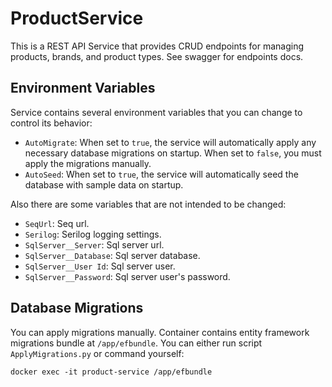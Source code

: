 ﻿# ProductService
This is a REST API Service that provides CRUD endpoints for managing products, brands, and product types. See swagger for endpoints docs.

## Environment Variables
Service contains several environment variables that you can change to control its behavior:
- `AutoMigrate`: When set to `true`, the service will automatically apply any necessary database migrations on startup. When set to `false`, you must apply the migrations manually.
- `AutoSeed`: When set to `true`, the service will automatically seed the database with sample data on startup.

Also there are some variables that are not intended to be changed:
- `SeqUrl`: Seq url.
- `Serilog`: Serilog logging settings.
- `SqlServer__Server`: Sql server url.
- `SqlServer__Database`: Sql server database.
- `SqlServer__User Id`: Sql server user.
- `SqlServer__Password`: Sql server user's password.

## Database Migrations
You can apply migrations manually. Container contains entity framework migrations bundle at `/app/efbundle`. You can either run script `ApplyMigrations.py` or command yourself:
```
docker exec -it product-service /app/efbundle
```